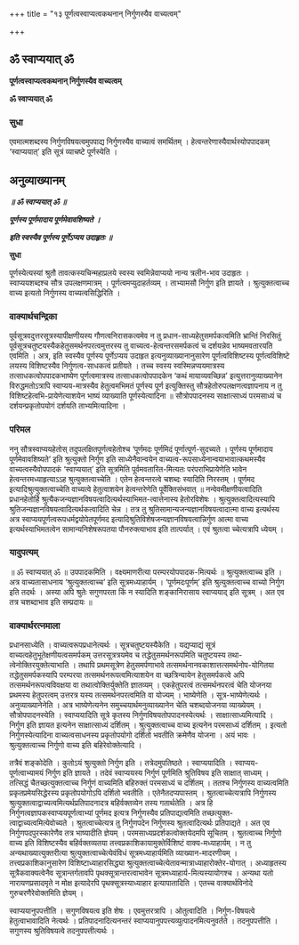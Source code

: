 +++
title = "१३ पूर्णत्वस्वाप्यत्वकथनान् निर्गुणस्यैव वाच्यत्वम्"

+++


## ॐ स्वाप्ययात् ॐ

**पूर्णत्वस्वाप्यत्वकथनान् निर्गुणस्यैव वाच्यत्वम्**

**ॐ स्वाप्ययात् ॐ**

### **सुधा**

एवमात्मशब्दस्य निर्गुणविषयत्वमुपपाद्य निर्गुणस्यैव वाच्यत्वं समर्थितम् । हेत्वन्तरेणास्यैवार्थस्योपपादकम् ‘स्वाप्ययात्’ इति सूत्रं व्याचष्टे पूर्णस्येति ।

## **अनुव्याख्यानम्**

***॥ ॐ स्वाप्ययात् ॐ ॥***

***पूर्णस्य पूर्णमादाय पूर्णमेवावशिष्यते ।***

***इति स्वस्यैव पूर्णस्य पूर्णेऽप्यय उदाहृतः ॥***

**सुधा**

पूर्णस्येत्यस्यां श्रुतौ तावत्कस्यचिन्महाप्रलये स्वस्य स्वमिन्नेवाप्ययो नान्य त्रलीन-भाव उदाहृतः । स्वाप्ययशब्दश्च सौत्र उपलक्षणमात्रम् । पूर्णत्वमप्युदाहर्तव्यम् । ताभ्यामसौ निर्गुण इति ज्ञायते । श्रुत्युक्तत्वाच्च वाच्य इत्यतो निर्गुणस्य वाच्यत्वसिद्धिरिति ।

### **वाक्यार्थचन्द्रिका**

पूर्वसूत्रवदुत्तरसूत्रस्यापीक्षणीयस्य गौणत्वनिरासकत्वमेव न तु प्रधान-साध्यहेतुसमर्पकत्वमिति भ्रान्तिं निरसितुं पूर्वसूत्रचतुष्टयस्यैकहेतुसमर्थनपरत्वमुत्तरस्य तु वाच्यत्व-हेत्वन्तरसमर्पकत्वं च दर्शयन्नेव भाष्यमवतारयति एवमिति । अत्र, इति स्वस्यैव पूर्णस्य पूर्णेऽप्यय उदाहृत इत्यनुव्याख्यानानुसारेण पूर्णत्वविशिष्टस्य पूर्णत्वविशिष्टे लयस्य विशिष्टस्यैव निर्गुणत्व-साधकत्वं प्रतीयते । तच्च स्वस्य स्वस्मिन्नप्ययमात्रस्य तत्साधकत्वोपपादकभाष्येण पूर्णत्वमात्रस्य तत्साधकत्वोपपादकेन ‘कथं मायाव्यवच्छिन्न’ इत्युत्तरानुव्याख्यानेन विरुद्धमतोऽत्रापि स्वाप्यय-मात्रस्यैव हेतुत्वमभिमतं पूर्णस्य पूर्ण इत्युक्तिस्तु सौत्रहेतोरुपलक्षणत्वज्ञापनाय न तु विशिष्टहेत्वभि-प्रायेणेत्याशयेन भाष्यं व्याख्याति पूर्णस्येत्यादिना ॥ सौत्रोपपादनस्य साक्षात्साध्यं परमसाध्यं च दर्शयन्प्रकृतोपयोगं दर्शयति ताभ्यमित्यादिना ।

### **परिमल**

ननु सौत्रस्वाप्ययहेतोस् तदुपलक्षितपूर्णत्वहेतोश्च ‘पूर्णमदः पूर्णमिदं पूर्णात्पूर्ण-सुदच्यते । पूर्णस्य पूर्णमादाय पूर्णमेवावशिष्यते’ इति श्रुत्युक्तो निर्गुण इति साध्येनैवान्वयेन वाच्यत्व-रूपसाध्येनान्वयाभावात्कथमस्यैव वाच्यत्वस्यैवोपपादकं ‘स्वाप्ययात्’ इति सूत्रमिति पूर्वमवतारित-मित्यतः परंपराभिप्रायेणेति भावेन हेत्वन्तरमध्याहृत्याऽऽह श्रुत्युक्तत्वाच्चेति । एतेन हेत्वन्तरत्वे चशब्दः स्यादिति निरस्तम् । पूर्णमद इत्यादिश्रुत्युक्तत्वाच्चेति वाच्यत्वे हेतुत्वाशयेन हेत्वन्तरेणेति पूर्वेक्तिसंभवात् ॥ नन्वेवमीक्षणीयत्वादिति प्रधानहेतोर्हि श्रुत्यैकजन्यज्ञानविषयत्वादित्यर्थस्याभिमत-त्वात्तेनास्य हेतोरविशेषः । श्रुत्युक्तत्वादित्यस्यापि श्रुतिजन्यज्ञानविषयत्वादित्यर्थकत्वादिति चेन्न । तत्र तु श्रुतिसामान्यजन्यज्ञानविषयत्वादात्मा वाच्य इत्यर्थस्य अत्र स्वाप्ययपूर्णत्वरूपधर्मद्वयोपेतपूर्णमद इत्यादिश्रुतिविशेषजन्यज्ञानविषयत्वान्निर्गुण आत्मा वाच्य इत्यर्थस्याभिमतत्वेन सामान्यनिशेषरूपतया पौनरुक्त्याभाव इति तात्पर्यात् । एवं श्रुतत्वा च्चेत्यत्रापि ध्येयम् ।

### **यादुपत्यम्**

॥ ॐ स्वाप्ययात् ॐ ॥ उपपादकमिति । वक्ष्यमाणरीत्या परम्परयोपपादक-मित्यर्थः ॥ श्रुत्युक्तत्वाच्च इति । अत्र वाच्यतासाधनाय ‘श्रुत्युक्तत्वाच्च’ इति सूत्रमध्याहार्यम् । ‘पूर्णमदःपूर्णम्’ इति श्रुत्युक्तत्वाच्च वाच्यो निर्गुण इति तदर्थः । अस्या अपि श्रुतेः सगुणपरता किं न स्यादिति शङ्कानिरासाय स्वाप्ययाद् इति सूत्रम् । अत एव तत्र चशब्दाभाव इति सम्प्रदायः ॥

### **वाक्यार्थरत्नमाला**

प्रधानसाध्येति । वाच्यत्वरूपप्रधानेत्यर्थः । सूत्रचतुष्टयस्यैकेति । यद्यप्याद्यं सूत्रं वाच्यत्वहेतुभूतेक्षणीयत्वसमर्पकम् उत्तरसूत्रत्रयमेव च तद्धेतुसमर्थनरूपमिति चतुष्टयस्य तथा-त्वेनोक्तिरयुक्तेत्याभाति । तथापि प्रथमसूत्रेण हेतुसमर्पणाभावे तत्समर्थनानवकाशात्तत्समर्थनोप-योगितया तद्धेतुसमर्पकस्यापि परम्परया तत्समर्थनरूपत्वमित्याशयेन वा च्छत्रिन्यायेन हेतुसमर्पकत्वे अपि तत्समर्थनरूपत्वविवक्षया वा तथात्वोक्तिर्युक्तेति ज्ञातव्यम् । एकहेतुपरत्वं तत्समर्थनपरत्वं चेति योजनया प्रथमस्य हेतुपरत्वम् उत्तरत्र यस्य तत्समर्थनपरत्वमिति वा योज्यम् । भाष्येणेति । सूत्र-भाष्येणेत्यर्थः । अनुव्याख्यानेनेति । अत्र भाष्येणेत्यनेन समुच्चयार्थमनुव्याख्यानेन चेति चशब्दयोजनया व्याख्येयम् । सौत्रोपपादनस्येति । स्वाप्ययादिति सूत्रे कृतस्य निर्गुणविषयतोपपादनस्येत्यर्थः । साक्षात्साध्यमित्यादि । निर्गुण इति ज्ञायत इत्यनेन साक्षात्साध्यं दर्शितम् । श्रुत्युक्तत्वाच्च वाच्य इत्यनेन परमसाध्यं दर्शितम् । इत्यतो निर्गुणस्येत्यादिना वाच्यत्वसाधनस्य प्रकृतोपयोगो दर्शितो भवतीति क्रमेणैव योजना । अयं भावः । श्रुत्युक्तत्वाच्च निर्गुणो वाच्य इति बहिरेवोक्तेत्यादि ।

तत्रैवं शङ्कोदेति । कुतोऽयं श्रुत्युक्तो निर्गुण इति । तत्रेदमुपतिष्ठते । स्वाप्ययादिति । स्वाप्यय-पूर्णत्वाभ्यामयं निर्गुण इति ज्ञायते । तदेवं स्वाप्ययस्य निर्गुणं पूर्णमिति श्रुतिविषय इति साक्षात् साध्यम् । तत्सिद्धं चैतच्छत्युक्तत्वाच्च निर्गुणं वाच्यमिति बहिरुक्तं परमसाध्यं च दर्शितम् । ततश्च निर्गुणस्य वाच्यत्वमिति प्रकृतप्रमेयसिद्धेरस्य प्रकृतोपयोगोऽपि दर्शितो भवतीति । एतेनैतदप्यपास्तम् । श्रुतत्वाच्चेत्यत्रापि निर्गुणस्य श्रुत्युक्तत्वाद्वाच्यत्वमित्यर्थप्रतिपादनादत्र बहिर्वक्तव्येन तस्य गतार्थतेति । अत्र हि निर्गुणत्वज्ञापकस्वाप्ययपूर्णत्वाभ्यां पूर्णमद इत्यत्र निर्गुणस्यैव प्रतिपाद्यत्वमिति तच्छत्युक्त-त्वाद्वाच्यत्वमित्येवोच्यते । श्रुतत्वाच्चेत्यत्र तु निर्गुणपदेन निर्गुणस्य श्रुतत्वादित्यर्थः प्रतिपाद्यते । अत एव निर्गुणपदपुरस्कारेणैव तत्र भाष्यादीति ज्ञेयम् । परमसाध्यप्रदर्शकत्वोक्तयेदमपि सूचितम् । श्रुतत्वाच्च निर्गुणो वाच्य इति विशिष्टस्यैव बहिर्वक्तव्यतया तत्त्वप्रकाशिकायामुक्तेर्विशिष्टं वाक्य-मध्याहार्यम् । न तु अन्यथाख्यात्युक्तरीत्या श्रुत्युक्तत्वाच्चेत्येवंविधं सूत्रमध्याहार्यमिति व्याख्यान-मादरणीयम् । तत्त्वप्रकाशिकानुसारेण विशिष्टाध्याहारसिद्ध्या श्रुत्युक्तत्वाच्चेत्येतावन्मात्राध्याहारोक्तेर-योगात् । अध्याहृतस्य सूत्रैकवाक्यत्वेनैव सूत्रान्तर्गतावपि पृथक्सूत्रान्तरत्वाभावेन सूत्रमध्याहार्य-मित्यस्यायोगश्च । अन्यथा यतो नारायणप्रसादमृते न मोक्ष इत्यादेरपि पृथक्सूत्रस्याध्याहार इत्यापातादिति । एतच्च वाक्यार्थविनोदे गुरुचरणैरेवोक्तमिति ज्ञेयम् ।

स्वाप्ययानुपपत्तीति । सगुणविषयत्व इति शेषः । एवमुत्तरत्रापि । ओतुत्वादिति । निर्गुण-विषयत्वे हेतुत्वाभावादिति नेत्यर्थः । प्रतिपादनादित्यनन्तरं स्वाप्ययानुपपत्त्यव्युत्पादनमित्यनुवर्तते । तदनुपपत्तीति । सगुणस्य श्रुतिविषयत्वे तदनुपपत्तीत्यर्थः ।

